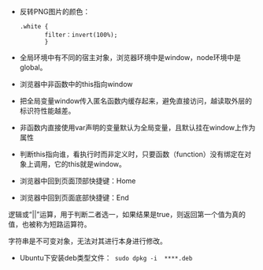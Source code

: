 - 反转PNG图片的颜色：

  ```
  .white {
  		 filter：invert(100%);
  		 }
  ```

- 全局环境中有不同的宿主对象，浏览器环境中是window，node环境中是global。

- 浏览器中非函数中的this指向window

- 把全局变量window传入匿名函数内缓存起来，避免直接访问，越读取外层的标识符性能越差。

- 非函数内直接使用var声明的变量默认为全局变量，且默认挂在window上作为属性



- 判断this指向谁，看执行时而非定义时，只要函数（function）没有绑定在对象上调用，它的this就是window。





- 浏览器中回到页面顶部快捷键：Home
- 浏览器中回到页面底部快捷键：End



逻辑或“||”运算，用于判断二者选一，如果结果是true，则返回第一个值为真的值，也被称为短路运算符。



字符串是不可变对象，无法对其进行本身进行修改。



- Ubuntu下安装deb类型文件：` sudo dpkg -i  ****.deb`



